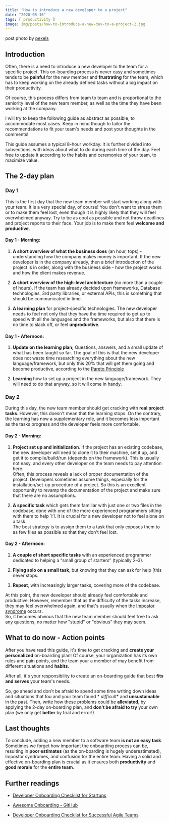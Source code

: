 ```yaml
---
title: "How to introduce a new developer to a project"
date: "2020-08-16"
tags: [ productivity ]
image: img/posts/how-to-introduce-a-new-dev-to-a-project-2.jpg
---
```


post photo by [pexels](https://www.pexels.com/)

## Introduction

Often, there is a need to introduce a new developer to the team for a specific project. This on-boarding process is
never easy and sometimes tends to be **painful** for the new member and **frustrating** for the team, which has to keep
working on the already defined tasks without a big impact on their productivity.

Of course, this process differs from team to team and is proportional to the seniority level of the new team member, as
well as the time they have been working at the company.

I will try to keep the following guide as abstract as possible, to accommodate most cases. Keep in mind though to tailor
the recommendations to fit your team's needs and post your thoughts in the comments!

This guide assumes a typical 8-hour workday. It is further divided into subsections, with ideas about what to do during
each time of the day. Feel free to update it according to the habits and ceremonies of your team, to maximize value.

## The 2-day plan

### Day 1

This is the first day that the new team member will start working along with your team. It is a very special day, of
course!
You don't want to stress them or to make them feel lost, even though it is highly likely that they will feel overwhelmed
anyway.
Try to be as cool as possible and not throw deadlines and project reports to their face.
Your job is to make them feel **welcome and productive**.

#### Day 1 - Morning:

1. **A short overview of what the business does** (an hour, tops) - understanding how the company makes money is
   important. If the new developer is in the company already, then a brief introduction of the project is in order,
   along with the business side - how the project works and how the client makes revenue.

2. **A short overview of the high-level architecture** (no more than a couple of hours). If the team has already decided
   upon frameworks, Database technologies, 3rd party libraries, or external APIs, this is something that should be
   communicated in time.

3. **A learning plan** for project-specific technologies. The new developer needs to feel not only that they have the
   time required to get up to speed with all the languages and the frameworks, but also that there is no time to slack
   off, or feel **unproductive**.

#### Day 1 - Afternoon:

1. **Update on the learning plan;** Questions, answers, and a small update of what has been taught so far. The goal of
   this is that the new developer does not waste time researching everything about the new language/framework, but only
   this 20% that will get them going and become productive, according to
   the [Pareto Principle](https://en.wikipedia.org/wiki/Pareto_principle)

2. **Learning** how to set up a project in the new language/framework. They will need to do that anyway, so it will come
   in handy.

### Day 2

During this day, the new team member should get cracking with **real project tasks**. However, this doesn't mean that
the learning stops. On the contrary, the learning has now a supplementary role, and it becomes less important as the
tasks progress and the developer feels more comfortable.

#### Day 2 - Morning:

1. **Project set up and initialization**. If the project has an existing codebase, the new developer will need to clone
   it to their machine, set it up, and get it to compile/build/run (depends on the framework). This is usually not easy,
   and every other developer on the team needs to pay attention here.<br>
   Often, this process reveals a lack of proper documentation of the project. Developers sometimes assume things,
   especially for the installation/set-up procedure of a project. So this is an excellent opportunity to revamp the
   documentation of the project and make sure that there are no assumptions.

2. **A specific task** which gets them familiar with just one or two files in the codebase, done with one of the more
   experienced programmers sitting with them to help 1:1. It is crucial for a new developer not to feel alone on a
   task.<br>The best strategy is to assign them to a task that only exposes them to as few files as possible so that
   they don't feel lost.

#### Day 2 - Afternoon:

1. **A couple of short specific tasks** with an experienced programmer dedicated to helping a “small group of
   starters” (typically 2–3).

2. **Flying solo on a small task**, but knowing that they can ask for help [this never stops.

3. **Repeat**, with increasingly larger tasks, covering more of the codebase.

At this point, the new developer should already feel comfortable and productive. However, remember that as the
difficulty of the tasks increase, they may feel overwhelmed again, and that's usually when
the [Impostor syndrome](https://en.wikipedia.org/wiki/Impostor_syndrome) occurs.<br>So, it becomes obvious that the new
team member should feel free to ask any questions, no matter how "stupid" or "obvious" they may seem.

## What to do now - Action points

After you have read this guide, it's time to get cracking and **create your personalized** on-boarding plan!
Of course, your organization has its own rules and pain points, and the team your a member of may benefit from different
situations and **habits**.

After all, it's your responsibility to create an on-boarding guide that best **fits and serves** your team's needs.

So, go ahead and don't be afraid to spend some time writing down ideas and situations that fou and your team found *
*difficult** and **unsustainable** in the past. Then, write how these problems could be **alleviated**, by applying the
2-day on-boarding plan, and **don't be afraid to try** your own plan (we only get **better** by trial and error!)

## Last thoughts

To conclude, adding a new member to a software team **is not an easy task**. Sometimes we forget how important the
onboarding process can be, resulting in **poor estimates** (as the on-boarding is hugely underestimated), Impostor
syndromes, and confusion for the entire team.
Having a solid and effective on-boarding plan is crucial as it ensures both **productivity** and **good morale** for the
**entire team**.

## Further readings

* [Developer Onboarding Checklist for Startups](https://www.process.st/checklist/developer-onboarding-checklist-for-startups/)

* [Awesome Onboarding - GitHub](https://github.com/92bondstreet/awesome-onboarding)

* [Developer Onboarding Checklist for Successful Agile Teams](https://www.dragonspears.com/blog/developer-onboarding-checklist-for-successful-agile-teams)
